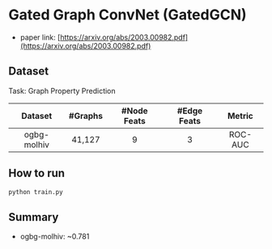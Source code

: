 Gated Graph ConvNet (GatedGCN)
==============================

* paper link: [https://arxiv.org/abs/2003.00982.pdf](https://arxiv.org/abs/2003.00982.pdf)

## Dataset

Task: Graph Property Prediction

|   Dataset   | #Graphs | #Node Feats | #Edge Feats | Metric |
| :---------: | :-----: | :---------: | :---------: | :-----: |
| ogbg-molhiv | 41,127 |      9      |      3      | ROC-AUC |

How to run
----------

```bash
python train.py
```

## Summary

* ogbg-molhiv: ~0.781
